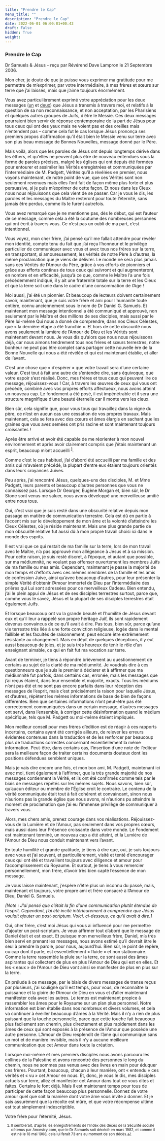 ```yaml
---
title: "Prendre le Cap"
menu_title: ""
description: "Prendre le Cap"
date: 2022-06-01 06:00:01+00:43
draft: False
hidden: True
weight:
---
```

### Prendre le Cap

Dr Samuels & Jésus - reçu par Révérend Dave Lampron le 21 Septembre 2006.

Mon cher, je doute de que je puisse vous exprimer ma gratitude pour me permettre de m’exprimer, par votre intermédiaire, à mes frères et sœurs sur terre que j’ai laissés, mais que j’aime toujours énormément.

Vous avez particulièrement exprimé votre appréciation pour les deux messages ([un](/fr-samuels-messages/fr-revelations/fr-rev-5-14-june-und-5-november-1955-samuels-jesus/) et [deux](/fr-samuels-messages/fr-revelations/fr-rev-29-1955-5-12-samuels-jesus/)) que Jésus a transmis à travers moi, et relatifs à la question de sa non reconnaissance, et non acceptation, par les Pharisiens et quelques autres groupes de Juifs, d’être le Messie. Ces deux messages pourraient bien servir de réponse contemporaine de la part de Jésus pour tous ceux qui ont des yeux mais ne voient pas et des oreilles mais n’entendent pas – comme cela fut le cas lorsque Jésus prononça ses premiers propos d’affirmation qu’il était bien le Messie venu sur terre avec son plus beau message de Bonnes Nouvelles, message donné par le Père.

Mais voilà, alors que les paroles de Jésus ont depuis longtemps dérivé dans les éthers, et qu’elles ne peuvent plus être de nouveau entendues sous la forme de paroles précises, malgré les églises qui ont depuis été formées pour entourer et assimiler les Vérités enregistrées et communiquées par l’intermédiaire de M. Padgett, Vérités qu’il a révélées en premier, nous voyons maintenant, de notre point de vue, que ces Vérités sont non seulement revenues mais elles l’ont fait de façon même plus forte et plus persuasive, si je puis m’exprimer de cette façon. Et nous dans les Cieux nous nous réjouissons que cela vient de se passer. Car je vous le dis, les paroles et les messages du Maître resteront pour toute l’éternité, sans jamais être perdus, comme ils le furent autrefois.

Vous avez remarqué que je ne mentionne pas, dès le début, qui est l’auteur de ce message, comme cela a été la coutume des nombreuses personnes qui ont écrit à travers vous. Ce n’est pas un oubli de ma part, c’est intentionnel.

Vous voyez, mon cher frère, j’ai pensé qu’il me fallait attendre pour révéler mon identité, compte tenu du fait que j’ai reçu l’honneur et le privilège particulier de communiquer avec vous et avec tous nos frères sur la terre, en transportant, si amoureusement, les vérités de notre Père à d’autres, la même proclamation que je viens de délivrer. Le monde ne sera plus jamais sans ces Vérités de l’Amour du Père, grâce à vos efforts de pionniers et grâce aux efforts continus de tous ceux qui suivront et qui augmenteront, en nombre et en efficacité, jusqu’à ce que, comme le Maître l’a une fois précédemment indiqué, il y ait une fraternité totale sur la terre et les Cieux et que la terre soit unie dans le cadre d’une consommation de l’Age !

Moi aussi, j’ai été un pionnier. Et beaucoup de lecteurs doivent certainement savoir, maintenant, que je suis votre frère et ami pour l’humanité toute entière, connu anciennement sous le nom de Dr Daniel G. Samuels. Et maintenant mon message intentionnel a été communiqué et approuvé, non seulement par le Maître et des millions de ses disciples, mais aussi par le Père lui-même Qui nous a donné de comprendre, dans nos Cieux Célestes, que « la dernière étape a été franchie ». Et hors de cette obscurité nous avons seulement la lumière de l’Amour de Dieu et les Vérités sont maintenant devant nous. Je vous dis qu’alors que nous nous réjouissons déjà, car nous aimons tendrement tous nos frères et sœurs terrestres, notre bonheur ne peut pas être complet sans partager cette nouvelle ère de la Bonne Nouvelle qui nous a été révélée et qui est maintenant établie, et aller de l’avant.

C’est une chose que « d’espérer » que votre travail sera d’une certaine valeur. C’est tout à fait une autre de s’entendre dire, sans équivoque, que votre espoir s’est réalisé. Donc, mes frères et tous ceux qui peuvent lire ce message, réjouissez-vous ! Car, à travers les œuvres de ceux qui vous ont précédé, combiné avec vos propres efforts affectueux, nous avons atteint un nouveau cap. Le fondement a été posé, il est impénétrable et il sera une structure magnifique d’une beauté éternelle car il monte vers les cieux.

Bien sûr, cela signifie que, pour vous tous qui travaillez dans la vigne du père, ce n’est en aucun cas une cessation de vos propres travaux. Mais maintenant, cela se fera avec des cœurs et âmes élargis en sachant que les graines que vous avez semées ont pris racine et sont maintenant toujours croissantes !

Après être arrivé et avoir été capable de me réorienter à mon nouvel environnement et après avoir clairement compris que j’étais maintenant un esprit, beaucoup m’ont accueilli <sup id="a1">[1](#f1)</sup>.

Comme c’est le cas habituel, j’ai d’abord été accueilli par ma famille et des amis qui m’avaient précédé, la plupart d’entre eux étaient toujours orientés dans leurs croyances Juives.

Peu après, j’ai rencontré Jésus, quelques-uns des disciples, M. et Mme Padgett, leurs parents et beaucoup d’autres personnes que vous ne connaissez pas. Lorsque Dr Georger, Eugène Morgan et, bien sûr, le Dr Stone sont venus me saluer, nous avons développé une merveilleuse amitié entre nous tous.

Oui, c’est vrai que je suis resté dans une obscurité relative depuis mon passage en matière de communication terrestre. Cela est dû en partie à l’accent mis sur le développement de mon âme et la volonté d’atteindre les Cieux Célestes, où je réside maintenant. Mais une plus grande partie de mon obscurité relative fut aussi dû à mon propre travail choisi ici dans le monde des esprits.

Il est vrai que ce qui restait de ma famille sur la terre, lors de mon travail avec le Maître, n’a pas approuvé mon allégeance à Jésus et à sa mission. Pour cette raison, je suis resté discret, à l’époque, et autant que possible, sur ma médiumnité, ne voulant pas offenser ouvertement les membres Juifs de ma famille ou mes amis. Cependant, maintenant je passe la majorité de mon temps et d’efforts avec ces mêmes membres de la famille et les amis de confession Juive, ainsi qu’avec beaucoup d’autres, pour leur présenter la simple Vérité d’obtenir l’Amour immortel de Dieu par l’intermédiaire des prières qui Lui sont adressées pour ce merveilleux Cadeau. Bien entendu, j’ai le plein appui de Jésus et de ses disciples terrestres surtout, parce que, comme vous le savez, Jésus et la plupart de ses disciples terrestres était également Juifs.

Et lorsque beaucoup ont vu la grande beauté et l’humilité de Jésus devant eux et qu’il leur a rappelé son propre héritage Juif, ils sont rapidement devenus convaincus de ce qu’il avait à dire. Pas tous, bien sûr, parce qu’une vie terrestre très liée à une forte conviction religieuse, logée dans le mental faillible et les facultés de raisonnement, peut encore être extrêmement résistante au changement. Mais en dépit de quelques déceptions, il y eut aussi beaucoup de joies, et je suis très heureux de tenir le rôle d’un enseignant aimable, ce qui en fait fut ma vocation sur terre.

Avant de terminer, je tiens à répondre brièvement au questionnement de certains au sujet de la clarté de ma médiumnité. Je voudrais dire à ces questionneurs que je suis le premier à déclarer et à affirmer que ma médiumnité fut parfois, dans certains cas, erronée, mais les messages que j’ai reçus étaient, dans leur ensemble et majorité, exacts. Tous les médiums n’ont pas été et ne sont pas encore parfaits dans leur réception des messages de l’esprit, mais c’est précisément la raison pour laquelle Jésus, et d’autres, répètent les mêmes informations de base de bien de façons différentes. Bien que certaines informations n’ont peut-être pas été correctement communiquées dans un certain message, d’autres messages ont servi, dans l’ensemble, à corriger cette désinformation quand le médium spécifique, tels que M. Padgett ou moi-même étaient impliqués.

Mon meilleur conseil pour mes frères d’édition est de réagir à ces rapports incertains, certains ayant été corrigés ailleurs, de relever les erreurs évidentes contenues dans la traduction et de les renforcer par beaucoup plus de traductions correctes concernant essentiellement la même information. Peut-être, dans certains cas, l’insertion d’une note de l’éditeur sera la meilleure façon de traiter certains documents douteux dont les positions défendues semblent uniques.

Mais je vais dire encore une fois, et mon bon ami, M. Padgett, maintenant ici avec moi, tient également à l’affirmer, que la très grande majorité de nos messages contiennent la Vérité, et ils ont été confirmés comme tels par le biais de messages répétés sur les mêmes sujets. Nous savons, bien sûr, qu’aucun éditeur ou membre de l’Église croit le contraire. Le contenu de la vérité communiquée était tout à fait cohérent et convaincant, sinon nous n’aurions pas la grande église que nous avons, ni n’aurions pu atteindre le moment de proclamation que j’ai eu l’immense privilège de communiquer à travers vous.

Alors, mes chers amis, prenez courage dans vos réalisations. Réjouissez-vous de la Lumière et de l’Amour, pas seulement dans vos propres cœurs, mais aussi dans leur Présence croissante dans votre monde. Le Fondement est maintenant terminé, un nouveau cap a été atteint, et la Lumière de l’Amour de Dieu nous conduit maintenant vers l’avant.

En toute humilité et grande gratitude, je tiens à dire que, oui, je suis toujours avec vous et j’ai souvent, et particulièrement, visité et tenté d’encourager ceux qui ont été et travaillent toujours avec diligence et amour pour l’accomplissement du Royaume. Et surtout, je tiens à vous remercier personnellement, mon frère, d’avoir très bien capté l’essence de mon message.

Je vous laisse maintenant, j’espère n’être plus un inconnu du passé, mais, maintenant et toujours, votre propre ami et frère consacré à l’Amour de Dieu, Daniel G. Samuels.

*[Note : J’ai pensé que c’était la fin d’une communication plutôt étendue de l’esprit. Cependant, j’ai été incité intérieurement à comprendre que Jésus voulait ajouter un post-scriptum. Voici, ci-dessous, ce qu’il avait à dire.]*

Oui, cher frère, c’est moi Jésus qui vous ai influencé pour me permettre d’ajouter un post-scriptum. Je veux affirmer tout d’abord que le message de Daniel était et est exact. Et puisque mon merveilleux frère, Daniel, m’a très bien servi en prenant les messages, nous avons estimé qu’il devrait être le seul à prendre la parole, pour nous, aujourd’hui. Bien sûr, le point de repère, ou cap dont il parle, est essentiellement « fluide » et non stationnaire. Comme la terre rassemble la pluie sur la terre, ce sont aussi des âmes aspirantes qui collectent de plus en plus l’Amour de Dieu qui est en elles. Et les « eaux » de l’Amour de Dieu vont ainsi se manifester de plus en plus sur la terre.

En prélude à ce message, par le biais de divers messages de transe reçus par plusieurs, j’ai souligné qu’il est temps, pour vous, de reconnaître la puissance et la gloire de l’Amour de Dieu en vous et d’aller maintenant manifester cela avec les autres. Le temps est maintenant propice à rassembler les âmes pour le Royaume sur un plan plus personnel. Notre information est bien établie dans nos nombreux et divers volumes, et cela va continuer à éveiller beaucoup d’âmes à la Vérité. Mais il n’y a rien de plus puissant que la touche personnelle, parce que cette touche fait beaucoup plus facilement son chemin, plus directement et plus rapidement dans les âmes de ceux qui sont exposés à la présence de l’Amour que possède une autre personne. L’Amour de Dieu resplendit de l’âme qui communique sans un mot et de manière invisible, mais il n’y a aucune meilleure communication que cet Amour dans toute la création.

Lorsque moi-même et mes premiers disciples nous avons parcouru les collines de la Palestine et avons rencontré des personnes le long du chemin, nous ne sommes pas venus avec des livres en main pour éduquer ces frères. Pourtant, beaucoup, chacun à leur manière, ont « entendu » ces vérités et « vu » cet Amour en nous. Et, donc, je vous le dis, mes disciples actuels sur terre, allez et manifester cet Amour dans tout ce vous dites et faites. Certains le font déjà. Mais il est maintenant temps pour tous de participer de cette façon beaucoup plus personnelle. Donnez de votre amour quel que soit la manière dont votre âme vous invite à donner. Et je sais assurément que la récolte est mûre, et que votre récompense ultime est tout simplement indescriptible.

Votre frère pour l’éternité, Jésus.
<small>

1. <large id="f1"> Il semblerait, d'après les enregistrements de l'Index des décès de la Sécurité sociale détenus par Ancestry.com, que le Dr Samuels soit décédé en mars 1982, et comme il est né le 18 mai 1908, cela lui ferait 73 ans au moment de son décès.[↩](#a1)